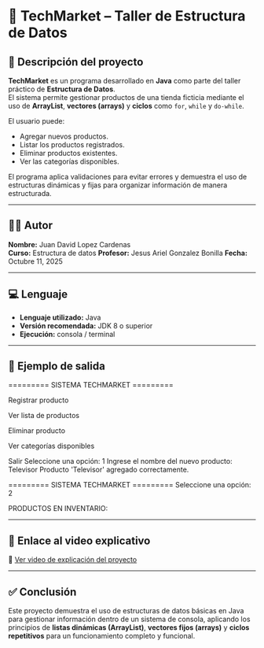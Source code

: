 # 🏪 TechMarket – Taller de Estructura de Datos

## 📘 Descripción del proyecto

**TechMarket** es un programa desarrollado en **Java** como parte del taller práctico de **Estructura de Datos**.  
El sistema permite gestionar productos de una tienda ficticia mediante el uso de **ArrayList**, **vectores (arrays)** y **ciclos** como `for`, `while` y `do-while`.

El usuario puede:
- Agregar nuevos productos.
- Listar los productos registrados.
- Eliminar productos existentes.
- Ver las categorías disponibles.

El programa aplica validaciones para evitar errores y demuestra el uso de estructuras dinámicas y fijas para organizar información de manera estructurada.

---

## 👨‍💻 Autor

**Nombre:** Juan David Lopez Cardenas  
**Curso:** Estructura de datos
**Profesor:** Jesus Ariel Gonzalez Bonilla
**Fecha:** Octubre 11, 2025

---

## 💻 Lenguaje

- **Lenguaje utilizado:** Java
- **Versión recomendada:** JDK 8 o superior
- **Ejecución:** consola / terminal

---

## 🧾 Ejemplo de salida
========= SISTEMA TECHMARKET =========

Registrar producto

Ver lista de productos

Eliminar producto

Ver categorías disponibles

Salir
Seleccione una opción: 1
Ingrese el nombre del nuevo producto: Televisor
Producto 'Televisor' agregado correctamente.

========= SISTEMA TECHMARKET =========
Seleccione una opción: 2

PRODUCTOS EN INVENTARIO:

---

## 🎥 Enlace al video explicativo

📎 [Ver video de explicación del proyecto](https://drive.google.com/file/d/1LS8ZwotU6HaqYqaqRxwoY2cZYSmbqEzM/view)  


---

## ✅ Conclusión

Este proyecto demuestra el uso de estructuras de datos básicas en Java para gestionar información dentro de un sistema de consola, aplicando los principios de **listas dinámicas (ArrayList)**, **vectores fijos (arrays)** y **ciclos repetitivos** para un funcionamiento completo y funcional.
